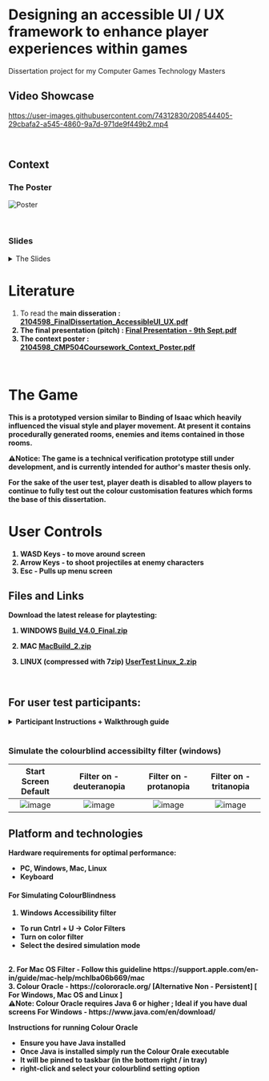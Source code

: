 # Designing an accessible UI / UX framework to enhance player experiences within games
Dissertation project for my Computer Games Technology Masters

## Video Showcase

https://user-images.githubusercontent.com/74312830/208544405-29cbafa2-a545-4860-9a7d-971de9f449b2.mp4

<br>

## Context

### The Poster

![Poster](https://user-images.githubusercontent.com/74312830/208526006-2dc99858-7317-4e9c-ae7d-7db7578797c2.png)

<br>

### Slides
<details><summary>The Slides</summary>

![Final Presentation - 9th Sept_pages-to-jpg-0001](https://user-images.githubusercontent.com/74312830/208545185-fb70aab6-af66-4e30-bcab-816c71078e62.jpg)
![Final Presentation - 9th Sept_pages-to-jpg-0002](https://user-images.githubusercontent.com/74312830/208545189-b4ac6dea-0bae-45ab-9883-606b2678230d.jpg)
![Final Presentation - 9th Sept_pages-to-jpg-0003](https://user-images.githubusercontent.com/74312830/208545190-fe23cafa-e897-491b-a0e1-15fd2049ba94.jpg)
![Final Presentation - 9th Sept_pages-to-jpg-0004](https://user-images.githubusercontent.com/74312830/208545191-90fe8e9f-3476-42e5-a768-403e8e102809.jpg)
![Final Presentation - 9th Sept_pages-to-jpg-0005](https://user-images.githubusercontent.com/74312830/208545193-a292a022-9150-4f44-8bdb-3aeb5501fddb.jpg)
![Final Presentation - 9th Sept_pages-to-jpg-0006](https://user-images.githubusercontent.com/74312830/208545195-c7f62f7d-e00a-4b36-b899-3c2acf3ce8e2.jpg)
![Final Presentation - 9th Sept_pages-to-jpg-0007](https://user-images.githubusercontent.com/74312830/208545198-b43d7c02-b3bd-429e-afc4-1afc8d091960.jpg)
![Final Presentation - 9th Sept_pages-to-jpg-0008](https://user-images.githubusercontent.com/74312830/208545204-b36b0c8a-df38-4a20-aa00-567d3a5e5727.jpg)
![Final Presentation - 9th Sept_pages-to-jpg-0009](https://user-images.githubusercontent.com/74312830/208545207-8f7f65d7-881c-4942-bce0-b0b398870fd2.jpg)
![Final Presentation - 9th Sept_pages-to-jpg-0010](https://user-images.githubusercontent.com/74312830/208545153-b0e04b5e-eeff-49cd-b3f3-cef931469ad5.jpg)
![Final Presentation - 9th Sept_pages-to-jpg-0011](https://user-images.githubusercontent.com/74312830/208545157-4d53c45b-0058-4cfb-bd08-429c58a3d071.jpg)
![Final Presentation - 9th Sept_pages-to-jpg-0012](https://user-images.githubusercontent.com/74312830/208545159-3e9d861a-804e-40d7-b81c-780e8c8f2fae.jpg)
![Final Presentation - 9th Sept_pages-to-jpg-0013](https://user-images.githubusercontent.com/74312830/208545160-097250f9-ded9-4bff-85cd-bf2182f7da21.jpg)
![Final Presentation - 9th Sept_pages-to-jpg-0014](https://user-images.githubusercontent.com/74312830/208545161-483bf05e-851a-4e78-a6a1-e798934ae2cb.jpg)
![Final Presentation - 9th Sept_pages-to-jpg-0015](https://user-images.githubusercontent.com/74312830/208545163-6d3fb80d-c740-46e7-b782-9d1ca305eb05.jpg)
![Final Presentation - 9th Sept_pages-to-jpg-0016](https://user-images.githubusercontent.com/74312830/208545165-914b0586-c012-4016-972c-0bd0bacea3f5.jpg)
![Final Presentation - 9th Sept_pages-to-jpg-0017](https://user-images.githubusercontent.com/74312830/208545170-e916ba38-5541-42ea-b977-fb066efb21b4.jpg)
![Final Presentation - 9th Sept_pages-to-jpg-0018](https://user-images.githubusercontent.com/74312830/208545171-214c7120-5c70-4b74-a3e5-856c648dee7f.jpg)
![Final Presentation - 9th Sept_pages-to-jpg-0019](https://user-images.githubusercontent.com/74312830/208545172-ef433cf9-d05d-4521-8ee4-e1da5fc1ad52.jpg)
![Final Presentation - 9th Sept_pages-to-jpg-0020](https://user-images.githubusercontent.com/74312830/208545174-1ebad925-8cdb-4501-8531-3cfacd81581b.jpg)
![Final Presentation - 9th Sept_pages-to-jpg-0021](https://user-images.githubusercontent.com/74312830/208545177-207f40ab-5630-4b86-86d3-2304cb07d453.jpg)
![Final Presentation - 9th Sept_pages-to-jpg-0022](https://user-images.githubusercontent.com/74312830/208545180-d14bda27-8ceb-4e32-9493-5afce16e1a0f.jpg)
![Final Presentation - 9th Sept_pages-to-jpg-0023](https://user-images.githubusercontent.com/74312830/208545181-637248d4-afc6-4b0c-95cc-8ff2a9f93005.jpg)
![Final Presentation - 9th Sept_pages-to-jpg-0024](https://user-images.githubusercontent.com/74312830/208545183-75271b9a-f773-4b34-9acc-0ad53030b064.jpg)
![Final Presentation - 9th Sept_pages-to-jpg-0025](https://user-images.githubusercontent.com/74312830/208545184-ff972af9-5a44-48ca-a82c-ac8b792dca42.jpg)

</details>

# Literature
1. To read the <b>main disseration<b> : [2104598_FinalDissertation_AccessibleUI_UX.pdf](https://github.com/CharlieTheIndieDev/AccessibleUI_Dissertation/files/9546965/2104598_FinalDissertation_AccessibleUI_UX.pdf)
2. The final presentation (pitch) : [Final Presentation - 9th Sept.pdf](https://github.com/CharlieTheIndieDev/AccessibleUI_Dissertation/files/9546975/Final.Presentation.-.9th.Sept.pdf)
3. The context poster : [2104598_CMP504Coursework_Context_Poster.pdf](https://github.com/CharlieTheIndieDev/AccessibleUI_Dissertation/files/9546978/2104598_CMP504Coursework_Context_Poster.pdf)

<br>

# The Game
This is a prototyped version similar to Binding of Isaac which heavily influenced the visual style and player movement.
At present it contains procedurally generated rooms, enemies and items contained in those rooms.

⚠Notice: The game is a technical verification prototype still under development, and is currently intended for author's master thesis only.

For the sake of the user test, player death is disabled to allow players to continue to fully test out the colour customisation features which forms the base of this dissertation.

# User Controls
1. WASD Keys - to move around screen
2. Arrow Keys - to shoot projectiles at enemy characters
3. Esc - Pulls up menu screen

## Files and Links
Download the latest release for playtesting:
1. WINDOWS
[Build_V4.0_Final.zip](https://github.com/CharlieTheIndieDev/AccessibleUI_Dissertation/files/9499304/Build_V4.0_Final.zip)

2. MAC
[MacBuild_2.zip](https://github.com/CharlieTheIndieDev/AccessibleUI_Dissertation/files/9438703/MacBuild_2.zip)

3. LINUX (compressed with 7zip)
[UserTest Linux_2.zip](https://github.com/CharlieTheIndieDev/AccessibleUI_Dissertation/files/9409826/UserTest.Linux_2.zip)
<br>

## For user test participants:
<details><summary>Participant Instructions + Walkthrough guide</summary>
<p>
  
For the user test the following tasks are to be completed by the tester :
*sample test run through is attached in section below*
1. Load up game and go through in default colour mode
2. Open setting menu -> Select through either custom colour choice or preset option (This cycles through various colourblind colour modes)
3. In Preset Mode ideally have a run through of each setting in a different room or same room
4. Colour customisation mode - This will allow you to choose your own colour choice options for each available setting
5. To simulate colourblind filters (In windows) follow steps below and note how the colour appears differently to you
6. Lastly fill out the feedback form attached below.

### Questionnaire link: ⚠ NO LONGER ACCEPTING PARTICIPANTS ⚠
https://forms.office.com/r/FQyEFAf9CD
*This is an anonymous questionnaire. Your personal data, including email address, will not be collected.*

### Sample run through
<b> 1. Colour preset option <b>

https://user-images.githubusercontent.com/74312830/186148567-7d8cec54-7815-4e5c-b195-16f89b30a044.mp4


<b> 2. Custom Colour Mode <b>

https://user-images.githubusercontent.com/74312830/186149693-c82bb222-a8f9-45d7-9b1e-895db5a061d8.mp4

</p>
</details>

<br>
  
### Simulate the colourblind accessibilty filter (windows) <b>

Start Screen Default |  Filter on - deuteranopia |  Filter on - protanopia |  Filter on - tritanopia |
:-------------------:|:-------------------------:|:-----------------------:|:-----------------------:|
![image](https://user-images.githubusercontent.com/74312830/186152775-55f5f089-9034-445d-9ede-d2578990f8c2.png) |  ![image](https://user-images.githubusercontent.com/74312830/186152891-c77bfc2d-8e49-4fca-94cf-2c21e07acdef.png) | ![image](https://user-images.githubusercontent.com/74312830/186152968-2b292d15-7b0a-4c0b-9be5-8d9c4be03e6c.png)  |  ![image](https://user-images.githubusercontent.com/74312830/186153099-aa9c70f2-cc8f-4d7b-9694-ef41476f1431.png)


## Platform and technologies

Hardware requirements for optimal performance: 

- PC, Windows, Mac, Linux
- Keyboard

#### For Simulating ColourBlindness

1. Windows Accessibility filter
  - To run Cntrl + U -> Color Filters
  - Turn on color filter
  - Select the desired simulation mode 
<br>
2. For Mac OS Filter
  - Follow this guideline https://support.apple.com/en-in/guide/mac-help/mchlba06b669/mac 
<br>
3. Colour Oracle - https://colororacle.org/  [Alternative Non - Persistent] [ For Windows, Mac OS and Linux ]
<br> ⚠Note: Colour Oracle requires Java 6 or higher ; Ideal if you have dual screens
For Windows - https://www.java.com/en/download/

Instructions for running Colour Oracle
- Ensure you have Java installed
- Once Java is installed simply run the Colour Orale executable
- It will be pinned to taskbar (in the bottom right / in tray)
- right-click and select your colourblind setting option

